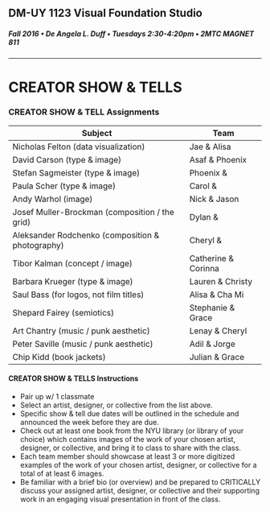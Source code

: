 ## DM-UY 1123 Visual Foundation Studio
##### Fall 2016 • De Angela L. Duff • Tuesdays 2:30-4:20pm • 2MTC MAGNET 811 
---
# CREATOR SHOW & TELLS
### CREATOR SHOW & TELL Assignments


Subject | Team 
--- | --- 
Nicholas Felton (data visualization) | Jae & Alisa
David Carson (type & image) | Asaf & Phoenix
Stefan Sagmeister (type & image) | Phoenix & 
Paula Scher (type & image) | Carol & 
Andy Warhol (image) | Nick & Jason
Josef Muller-Brockman (composition / the grid) | Dylan & 
Aleksander Rodchenko (composition & photography) | Cheryl &
Tibor Kalman (concept / image) | Catherine & Corinna
Barbara Krueger (type & image) | Lauren & Christy
Saul Bass (for logos, not film titles) | Alisa & Cha Mi
Shepard Fairey (semiotics) | Stephanie &amp; Grace
Art Chantry (music / punk aesthetic) | Lenay & Cheryl
Peter Saville (music / punk aesthetic) | Adil & Jorge
Chip Kidd (book jackets) | Julian & Grace

#### CREATOR SHOW & TELLS Instructions
* Pair up w/ 1 classmate
* Select an artist, designer, or collective from the list above.
* Specific show & tell due dates will be outlined in the schedule and announced the week before they are due.
* Check out at least one book from the NYU library (or library of your choice) which contains images of the work of your chosen artist, designer, or collective, and bring it to class to share with the class. 
* Each team member should showcase at least 3 or more digitized examples of the work of your chosen artist, designer, or collective for a total of at least 6 images.
* Be familiar with a brief bio (or overview) and be prepared to CRITICALLY discuss your assigned artist, designer, or collective and their supporting work in an engaging visual presentation in front of the class. 

